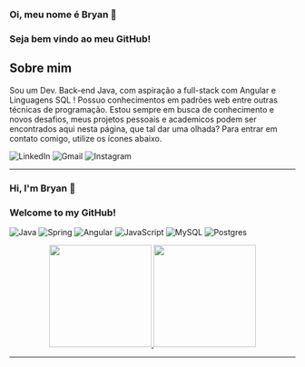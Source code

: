 ### Oi, meu nome é Bryan 👋
### Seja bem vindo ao meu GitHub!
<h2> Sobre mim </h2>
<p> Sou um Dev. Back-end Java, com aspiração a full-stack com Angular e Linguagens SQL ! Possuo conhecimentos em padrões web entre outras técnicas de programação.
Estou sempre em busca de conhecimento e novos desafios, meus projetos pessoais e academicos podem ser encontrados aqui nesta página, que tal dar uma olhada? Para entrar em contato comigo, utilize os ícones abaixo. </p>

![LinkedIn](https://img.shields.io/badge/linkedin-%230077B5.svg?style=for-the-badge&logo=linkedin&logoColor=white) ![Gmail](https://img.shields.io/badge/Gmail-D14836?style=for-the-badge&logo=gmail&logoColor=white) ![Instagram](https://img.shields.io/badge/Instagram-%23E4405F.svg?style=for-the-badge&logo=Instagram&logoColor=white)

-----------------------------------
### Hi, I'm Bryan 👋
### Welcome to my GitHub!

![Java](https://img.shields.io/badge/java-%23ED8B00.svg?style=for-the-badge&logo=java&logoColor=white) ![Spring](https://img.shields.io/badge/spring-%236DB33F.svg?style=for-the-badge&logo=spring&logoColor=white) ![Angular](https://img.shields.io/badge/angular-%23DD0031.svg?style=for-the-badge&logo=angular&logoColor=white) ![JavaScript](https://img.shields.io/badge/javascript-%23323330.svg?style=for-the-badge&logo=javascript&logoColor=%23F7DF1E) ![MySQL](https://img.shields.io/badge/mysql-%2300f.svg?style=for-the-badge&logo=mysql&logoColor=white) ![Postgres](https://img.shields.io/badge/postgres-%23316192.svg?style=for-the-badge&logo=postgresql&logoColor=white)

<div align="center">
  <a href="https://github.com/bryanwac">
  <img height="180em" src="https://github-readme-stats.vercel.app/api?username=bryanwac&show_icons=true&theme=dark&include_all_commits=true&count_private=true"/>
  <img height="180em" src="https://github-readme-stats.vercel.app/api/top-langs/?username=bryanwac&layout=compact&langs_count=7&theme=dracula"/>
</div>

-----------------------------------
  
